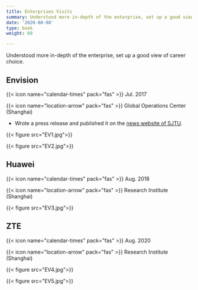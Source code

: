 ```yaml
---
title: Enterprises Visits
summary: Understood more in-depth of the enterprise, set up a good view of career choice.
date: '2020-08-08'
type: book
weight: 60

---
```


Understood more in-depth of the enterprise, set up a good view of career choice.

## Envision

{{< icon name="calendar-times" pack="fas" >}} Jul. 2017

{{< icon name="location-arrow" pack="fas" >}} Global Operations Center (Shanghai)

- Wrote a press release and published it on the [news website of SJTU](https://news.sjtu.edu.cn/zhxw/20180404/47612.html).

{{< figure src="EV1.jpg">}} 

{{< figure src="EV2.jpg">}} 

## Huawei

{{< icon name="calendar-times" pack="fas" >}} Aug. 2018

{{< icon name="location-arrow" pack="fas" >}} Research Institute (Shanghai)

{{< figure src="EV3.jpg">}} 

## ZTE

{{< icon name="calendar-times" pack="fas" >}} Aug. 2020

{{< icon name="location-arrow" pack="fas" >}} Research Institute (Shanghai)

{{< figure src="EV4.jpg">}} 

{{< figure src="EV5.jpg">}} 
